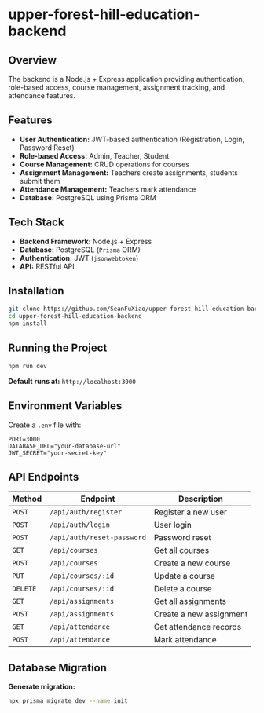 # upper-forest-hill-education-backend

## Overview

The backend is a Node.js + Express application providing authentication, role-based access, course management, assignment tracking, and attendance features.

## Features

- **User Authentication:** JWT-based authentication (Registration, Login, Password Reset)
- **Role-based Access:** Admin, Teacher, Student
- **Course Management:** CRUD operations for courses
- **Assignment Management:** Teachers create assignments, students submit them
- **Attendance Management:** Teachers mark attendance
- **Database:** PostgreSQL using Prisma ORM

## Tech Stack

- **Backend Framework:** Node.js + Express
- **Database:** PostgreSQL (`Prisma` ORM)
- **Authentication:** JWT (`jsonwebtoken`)
- **API:** RESTful API

## Installation

```bash
git clone https://github.com/SeanFuXiao/upper-forest-hill-education-backend.git
cd upper-forest-hill-education-backend
npm install
```

## Running the Project

```bash
npm run dev
```

**Default runs at:** `http://localhost:3000`

## Environment Variables

Create a `.env` file with:

```env
PORT=3000
DATABASE_URL="your-database-url"
JWT_SECRET="your-secret-key"
```

## API Endpoints

| Method   | Endpoint                   | Description             |
| -------- | -------------------------- | ----------------------- |
| `POST`   | `/api/auth/register`       | Register a new user     |
| `POST`   | `/api/auth/login`          | User login              |
| `POST`   | `/api/auth/reset-password` | Password reset          |
| `GET`    | `/api/courses`             | Get all courses         |
| `POST`   | `/api/courses`             | Create a new course     |
| `PUT`    | `/api/courses/:id`         | Update a course         |
| `DELETE` | `/api/courses/:id`         | Delete a course         |
| `GET`    | `/api/assignments`         | Get all assignments     |
| `POST`   | `/api/assignments`         | Create a new assignment |
| `GET`    | `/api/attendance`          | Get attendance records  |
| `POST`   | `/api/attendance`          | Mark attendance         |

## Database Migration

**Generate migration:**

```bash
npx prisma migrate dev --name init
```
